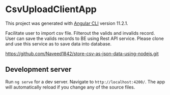 
# CsvUploadClientApp
This project was generated with [Angular CLI](https://github.com/angular/angular-cli) version 11.2.1.

Facilitate user to import csv file. Filterout the valids and invalids record. User can save the valids records to BE using Rest API service.
Please clone and use this service as to save data into database.

https://github.com/Naveed1842/store-csv-as-json-data-using-nodejs.git

## Development server

Run `ng serve` for a dev server. Navigate to `http://localhost:4200/`. The app will automatically reload if you change any of the source files.
